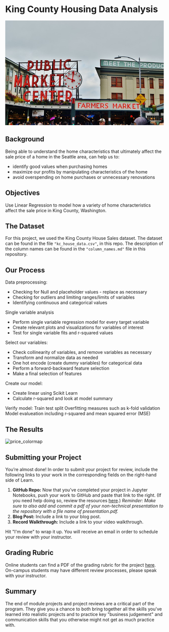 
# King County Housing Data Analysis

![seattle_pikes_place](https://github.com/sciencelee/dsc-mod-2-project-v2-1-online-ds-sp-000/blob/master/images/seattle-4748986_640.jpg)


## Background

Being able to understand the home characteristics that ultimately affect the sale price of a home in the Seattle area, can help us to:
* identify good values when purchasing homes
* maximize our profits by manipulating characteristics of the home
* avoid overspending on home purchases or unnecessary renovations


## Objectives
Use Linear Regression to model how a variety of home characteristics affect the sale price in King County, Washington.


## The Dataset

For this project, we used the King County House Sales dataset. The dataset can be found in the file `"kc_house_data.csv"`, in this repo. The description of the column names can be found in the `"column_names.md"` file in this repository. 


## Our Process

Data preprocessing:
* Checking for Null and placeholder values - replace as necessary
* Checking for outliers and limiting ranges/limits of variables
* Identifying continuous and categorical values

Single variable analysis
* Perform single variable regression model for every target variable
* Create relevant plots and visualizations for variables of interest 
* Test for single variable fits and r-squared values

Select our variables:
* Check collinearity of variables, and remove variables as necessary
* Transform and normalize data as needed
* One hot encode (create dummy variables) for categorical data
* Perform a forward-backward feature selection
* Make a final selection of features

Create our model:
* Create linear using Scikit Learn
* Calculate r-squared and look at model summary

Verify model:
Train test split
Overfitting measures such as k-fold validation
Model evalueation including r-squared and mean squared error (MSE)


## The Results
![price_colormap]()


## Submitting your Project

 You’re almost done! In order to submit your project for review, include the following links to your work in the corresponding fields on the right-hand side of Learn.

 1. **GitHub Repo:** Now that you’ve completed your project in Jupyter Notebooks, push your work to GitHub and paste that link to the right. (If you need help doing so, review the resources [here](https://docs.google.com/spreadsheets/d/1CNGDhjcQZDRx2sWByd2v-mgUOjy13Cd_hQYVXPuzEDE/edit#gid=0).)
_Reminder: Make sure to also add and commit a pdf of your non-technical presentation to the repository with a file name of presentation.pdf._
2. **Blog Post:** Include a link to your blog post.
3. **Record Walkthrough:** Include a link to your video walkthrough.

 Hit "I'm done" to wrap it up. You will receive an email in order to schedule your review with your instructor.
 
 
## Grading Rubric
Online students can find a PDF of the grading rubric for the project [here](https://github.com/learn-co-curriculum/dsc-mod-2-project-v2-1/blob/master/mod2_project_rubric.pdf). On-campus students may have different review processes, please speak with your instructor.


## Summary

The end of module projects and project reviews are a critical part of the program. They give you a chance to both bring together all the skills you've learned into realistic projects and to practice key "business judgement" and communication skills that you otherwise might not get as much practice with.
